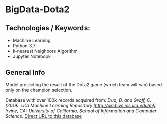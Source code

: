 # BigData-Dota2

## Technologies / Keywords:

* Machine Learning
* Python 3.7
* k-nearest Neighbors Algorithm
* Jupyter Notebook

## General Info

Model predicting the result of the Dota2 game (which team will win) based only on the champion selection.

Database with over 100k records acquired from: 
*Dua, D. and Graff, C. (2019). UCI Machine Learning Repository [http://archive.ics.uci.edu/ml]. Irvine, CA: University of California, School of Information and Computer Science.* 
[Direct URL to this database](https://archive.ics.uci.edu/ml/datasets/Dota2+Games+Results)
